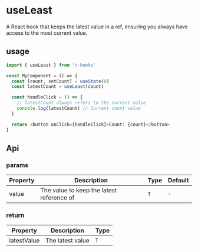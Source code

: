 # useLeast

A React hook that keeps the latest value in a ref, ensuring you always have access to the most current value.

## usage

```typescript
import { useLeast } from 'r-hooks'

const MyComponent = () => {
  const [count, setCount] = useState(0)
  const latestCount = useLeast(count)

  const handleClick = () => {
    // latestCount always refers to the current value
    console.log(latestCount) // Current count value
  }

  return <button onClick={handleClick}>Count: {count}</button>
}
```

## Api

### params

|Property|Description|Type|Default|
|---|---|---|---|
|value|The value to keep the latest reference of|`T`|`-`|

### return

|Property|Description|Type|
|---|---|---|
|latestValue|The latest value|`T`|
